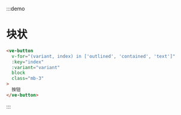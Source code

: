 :::demo
# 块状

```html
<ve-button
  v-for="(variant, index) in ['outlined', 'contained', 'text']"
  :key="index"
  :variant="variant"
  block
  class="mb-3"
>
  按钮
</ve-button>
```
:::